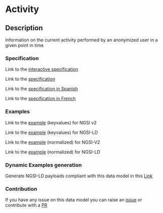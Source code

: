# Activity

## Description 

Information on the current activity performed by an anonymized user in a given point in time
### Specification

Link to the [interactive specification](https://swagger.lab.fiware.org/?url=https://smart-data-models.github.io/dataModel.User/Activity/swagger.yaml)

Link to the [specification](https://smart-data-models.github.io/dataModel.User/Activity/doc/spec.md)

Link to the [specification in Spanish](https://smart-data-models.github.io/dataModel.User/Activity/doc/spec_ES.md)

Link to the [specification in French](https://smart-data-models.github.io/dataModel.User/Activity/doc/spec_FR.md)
### Examples

Link to the [example](https://smart-data-models.github.io/dataModel.User/Activity/examples/example.json) (keyvalues) for NGSI v2

Link to the [example](https://smart-data-models.github.io/dataModel.User/Activity/examples/example.jsonld) (keyvalues) for NGSI-LD

Link to the [example](https://smart-data-models.github.io/dataModel.User/Activity/examples/example-normalized.json) (normalized) for NGSI-V2

Link to the [example](https://smart-data-models.github.io/dataModel.User/Activity/examples/example-normalized.jsonld) (normalized) for NGSI-LD
### Dynamic Examples generation

Generate NGSI-LD payloads compliant with this data model in this [Link](https://smartdatamodels.org/extra/ngsi-ld_generator_v0.91.php?schemaUrl=https://raw.githubusercontent.com/smart-data-models/dataModel.User/master/Activity/schema.json&email=info@smartdatamodels.org)
### Contribution

 If you have any issue on this data model you can raise an [issue](https://github.com/smart-data-models/dataModel.User/issues)  or contribute with a [PR](https://github.com/smart-data-models/dataModel.User/pulls)